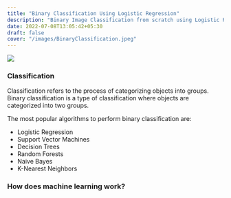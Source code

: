 ```yaml
---
title: "Binary Classification Using Logistic Regression"
description: "Binary Image Classification from scratch using Logistic Regression"
date: 2022-07-08T13:05:42+05:30
draft: false
cover: "/images/BinaryClassification.jpeg"
---
```


<img src='/blog/images/BinaryClassification.jpeg' class='u-full-width'/>

### Classification

Classification refers to the process of categorizing objects into groups.
Binary classification is a type of classification where objects are categorized into two groups.

The most popular algorithms to perform binary classification are:

- Logistic Regression
- Support Vector Machines
- Decision Trees
- Random Forests
- Naive Bayes
- K-Nearest Neighbors

### How does machine learning work?